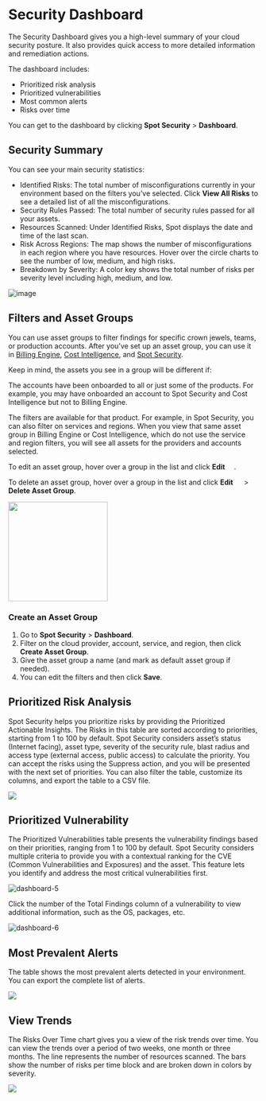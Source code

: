 # Security Dashboard

The Security Dashboard gives you a high-level summary of your cloud security posture. It also provides quick access to more detailed information and remediation actions.

The dashboard includes:

* Prioritized risk analysis
* Prioritized vulnerabilities
* Most common alerts
* Risks over time

You can get to the dashboard by clicking **Spot Security** > **Dashboard**. 

## Security Summary

You can see your main security statistics:
* Identified Risks: The total number of misconfigurations currently in your environment based on the filters you’ve selected. Click **View All Risks** to see a detailed list of all the misconfigurations.
* Security Rules Passed: The total number of security rules passed for all your assets.
* Resources Scanned: Under Identified Risks, Spot displays the date and time of the last scan.
* Risk Across Regions: The map shows the number of misconfigurations in each region where you have resources. Hover over the circle charts to see the number of low, medium, and high risks.
* Breakdown by Severity: A color key shows the total number of risks per severity level including high, medium, and low.

![image](https://github.com/user-attachments/assets/5447810e-da9c-4ccc-8d1b-be23fdfed8ed)


## Filters and Asset Groups

You can use asset groups to filter findings for specific crown jewels, teams, or production accounts. After you’ve set up an asset group, you can use it in [Billing Engine](billing-engine/), [Cost Intelligence](cost-intelligence/), and [Spot Security](spot-security/).

Keep in mind, the assets you see in a group will be different if:

The accounts have been onboarded to all or just some of the products. For example, you may have onboarded an account to Spot Security and Cost Intelligence but not to Billing Engine.

The filters are available for that product. For example, in Spot Security, you can also filter on services and regions. When you view that same asset group in Billing Engine or Cost Intelligence, which do not use the service and region filters, you will see all assets for the providers and accounts selected.

To edit an asset group, hover over a group in the list and click **Edit** <img height=14 src="https://github.com/user-attachments/assets/63025d14-99a6-4e5d-9601-6beb1fce7792">.

To delete an asset group, hover over a group in the list and click **Edit** <img height=14 src="https://github.com/user-attachments/assets/63025d14-99a6-4e5d-9601-6beb1fce7792"> > **Delete Asset Group**.

<img width=200 src="https://github.com/user-attachments/assets/8334475e-809b-4b0e-b51b-6e7c7e2b38a0">

### Create an Asset Group

1. Go to **Spot Security** > **Dashboard**.
2. Filter on the cloud provider, account, service, and region, then click **Create Asset Group**.
3. Give the asset group a name (and mark as default asset group if needed).
4. You can edit the filters and then click **Save**.

## Prioritized Risk Analysis

Spot Security helps you prioritize risks by providing the Prioritized Actionable Insights. The Risks in this table are sorted according to priorities, starting from 1 to 100 by default. Spot Security considers asset’s status (Internet facing), asset type, severity of the security rule, blast radius and access type (external access, public access) to calculate the priority. You can accept the risks using the Suppress action, and you will be presented with the next set of priorities. You can also filter the table, customize its columns, and export the table to a CSV file.  

<img src="/spot-security/_media/dashboard-1.png" />

## Prioritized Vulnerability

The Prioritized Vulnerabilities table presents the vulnerability findings based on their priorities, ranging from 1 to 100 by default. Spot Security considers multiple criteria to provide you with a contextual ranking for the CVE (Common Vulnerabilities and Exposures) and the asset. This feature lets you identify and address the most critical vulnerabilities first.

![dashboard-5](https://github.com/spotinst/help/assets/106514736/cb2872db-e221-469e-a92d-658feacd6e88)

Click the number of the Total Findings column of a vulnerability to view additional information, such as the OS, packages, etc.

![dashboard-6](https://github.com/spotinst/help/assets/106514736/d75dbf9d-44f0-472a-87c2-b615497082d6)

## Most Prevalent Alerts

The table shows the most prevalent alerts detected in your environment. You can  export the complete list of alerts.  

<img src="/spot-security/_media/dashboard-2.png" />

## View Trends

The Risks Over Time chart gives you a view of the risk trends over time. You can view the trends over a period of two weeks, one month or three months. The line represents the number of resources scanned. The bars show the number of risks per time block and are broken down in colors by severity.

<img src="/spot-security/_media/spot-security-dashboard-e.png" />

